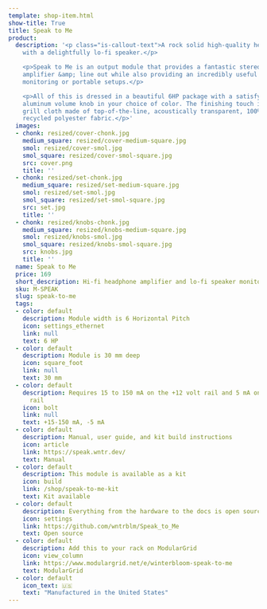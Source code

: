 ```yaml
---
template: shop-item.html
show-title: True
title: Speak to Me
product:
  description: '<p class="is-callout-text">A rock solid high-quality headphone amplifier
    with a delightfully lo-fi speaker.</p>

    <p>Speak to Me is an output module that provides a fantastic stereo headphone
    amplifier &amp; line out while also providing an incredibly useful speaker for
    monitoring or portable setups.</p>

    <p>All of this is dressed in a beautiful 6HP package with a satisfying 20mm anodized
    aluminum volume knob in your choice of color. The finishing touch is a protective
    grill cloth made of top-of-the-line, acoustically transparent, 100% post-consumer
    recycled polyester fabric.</p>'
  images:
  - chonk: resized/cover-chonk.jpg
    medium_square: resized/cover-medium-square.jpg
    smol: resized/cover-smol.jpg
    smol_square: resized/cover-smol-square.jpg
    src: cover.png
    title: ''
  - chonk: resized/set-chonk.jpg
    medium_square: resized/set-medium-square.jpg
    smol: resized/set-smol.jpg
    smol_square: resized/set-smol-square.jpg
    src: set.jpg
    title: ''
  - chonk: resized/knobs-chonk.jpg
    medium_square: resized/knobs-medium-square.jpg
    smol: resized/knobs-smol.jpg
    smol_square: resized/knobs-smol-square.jpg
    src: knobs.jpg
    title: ''
  name: Speak to Me
  price: 169
  short_description: Hi-fi headphone amplifier and lo-fi speaker monitor
  sku: M-SPEAK
  slug: speak-to-me
  tags:
  - color: default
    description: Module width is 6 Horizontal Pitch
    icon: settings_ethernet
    link: null
    text: 6 HP
  - color: default
    description: Module is 30 mm deep
    icon: square_foot
    link: null
    text: 30 mm
  - color: default
    description: Requires 15 to 150 mA on the +12 volt rail and 5 mA on the -12 volt
      rail
    icon: bolt
    link: null
    text: +15-150 mA, -5 mA
  - color: default
    description: Manual, user guide, and kit build instructions
    icon: article
    link: https://speak.wntr.dev/
    text: Manual
  - color: default
    description: This module is available as a kit
    icon: build
    link: /shop/speak-to-me-kit
    text: Kit available
  - color: default
    description: Everything from the hardware to the docs is open source
    icon: settings
    link: https://github.com/wntrblm/Speak_to_Me
    text: Open source
  - color: default
    description: Add this to your rack on ModularGrid
    icon: view_column
    link: https://www.modulargrid.net/e/winterbloom-speak-to-me
    text: ModularGrid
  - color: default
    icon_text: 🇺🇸
    text: "Manufactured in the United States"
---
```

